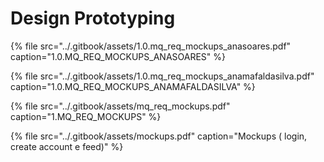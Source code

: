 # Design Prototyping

{% file src="../.gitbook/assets/1.0.mq\_req\_mockups\_anasoares.pdf" caption="1.0.MQ\_REQ\_MOCKUPS\_ANASOARES" %}

{% file src="../.gitbook/assets/1.0.mq\_req\_mockups\_anamafaldasilva.pdf" caption="1.0.MQ\_REQ\_MOCKUPS\_ANAMAFALDASILVA" %}

{% file src="../.gitbook/assets/mq\_req\_mockups.pdf" caption="1.MQ\_REQ\_MOCKUPS" %}

{% file src="../.gitbook/assets/mockups.pdf" caption="Mockups \( login, create account e feed\)" %}

